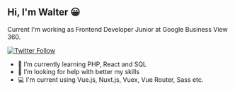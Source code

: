 ## Hi, I'm Walter 😀
Current I'm working as Frontend Developer Junior at Google Business View 360.

[![Twitter Follow](https://img.shields.io/twitter/follow/fckastro?color=%231DA1F2&logo=twitter&style=for-the-badge)
](https://twitter.com/fckastro)

- 🌱 I’m currently learning PHP, React and SQL
- 🤔 I’m looking for help with better my skills
- 💻 I'm current using Vue.js, Nuxt.js, Vuex, Vue Router, Sass etc.


<!--
**WalterKstro/WalterKstro** is a ✨ _special_ ✨ repository because its `README.md` (this file) appears on your GitHub profile.

Here are some ideas to get you started:
-->


